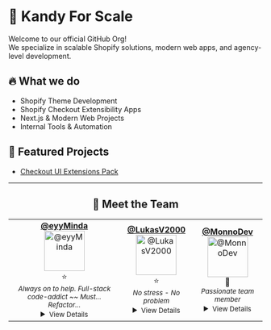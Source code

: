 # 🚀 Kandy For Scale

Welcome to our official GitHub Org!  
We specialize in scalable Shopify solutions, modern web apps, and agency-level development.

## 🔥 What we do

- Shopify Theme Development
- Shopify Checkout Extensibility Apps
- Next.js & Modern Web Projects
- Internal Tools & Automation

## 📂 Featured Projects

- [Checkout UI Extensions Pack](https://github.com/eyyMinda/ph-checkout-ui)

---

<h2 align="center">👥 Meet the Team</h2>

<table align="center">
  <tr>
    
<td align="center">
  <a href="https://github.com/eyyMinda"><strong>@eyyMinda</strong></a><br/>
  <a href="https://github.com/eyyMinda">
    <img src="https://images.weserv.nl/?url=https://avatars.githubusercontent.com/u/100799754&h=80&w=80&fit=cover&mask=circle&maxage=30d" width="80" height="80" alt="@eyyMinda"/>
  </a><br/>
  ⭐<br/>
  <small><em>Always on to help. Full-stack code-addict ~~ Must... Refactor...</em></small><br/>
  <details>
    <summary><small>View Details</small></summary>
    <small>
      <strong>Key Contributions:</strong><br/>
      • Streamlined workflows, enforced GitHub usage, built dev docs & reusable components<br/>• Developed complex stores and features<br/><br/>
      <strong>Techstack:</strong><br/>
      `Javascript` `React` `Next.js` `TypeScript` `Liquid` `CSS/SCSS`<br/><br/>
      <em>Always learning something new</em>
    </small>
  </details>
</td>

<td align="center">
  <a href="https://github.com/LukasV2000"><strong>@LukasV2000</strong></a><br/>
  <a href="https://github.com/LukasV2000">
    <img src="https://images.weserv.nl/?url=https://avatars.githubusercontent.com/u/97834916&h=80&w=80&fit=cover&mask=circle&maxage=30d" width="80" height="80" alt="@LukasV2000"/>
  </a><br/>
  ⭐<br/>
  <small><em>No stress - No problem</em></small><br/>
  <details>
    <summary><small>View Details</small></summary>
    <small>
      <strong>Key Contributions:</strong><br/>
      • Straightforwardly fixing issues and getting things done<br/>• Always there for Kandy<br/><br/>
      <strong>Techstack:</strong><br/>
      `Javascript` `CSS` `React` `Liquid` `WordPress`<br/><br/>
      <em>Always learning something new</em>
    </small>
  </details>
</td>

<td align="center">
  <a href="https://github.com/MonnoDev"><strong>@MonnoDev</strong></a><br/>
  <a href="https://github.com/MonnoDev">
    <img src="https://images.weserv.nl/?url=https://avatars.githubusercontent.com/u/121252311&h=80&w=80&fit=cover&mask=circle&maxage=30d" width="80" height="80" alt="@MonnoDev"/>
  </a><br/>
  🌱<br/>
  <small><em>Passionate team member</em></small><br/>
  <details>
    <summary><small>View Details</small></summary>
    <small>
      <strong>Key Contributions:</strong><br/>
      • Always contributing to team success<br/><br/>
      <strong>Techstack:</strong><br/>
      `JavaScript` `CSS`<br/><br/>
      <em>Always learning something new</em>
    </small>
  </details>
</td>
  </tr>
</table>
